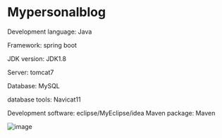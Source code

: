 # Mypersonalblog

Development language: Java

Framework: spring boot

JDK version: JDK1.8

Server: tomcat7

Database: MySQL

database tools: Navicat11

Development software: eclipse/MyEclipse/idea
Maven package: Maven

![image](https://user-images.githubusercontent.com/73093233/172492952-77a43957-a729-47bb-bb56-4b94b7d051c2.png)
